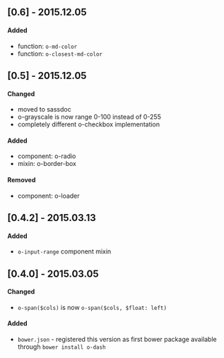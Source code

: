 ## [0.6] - 2015.12.05

#### Added

+ function: `o-md-color`
+ function: `o-closest-md-color`

## [0.5] - 2015.12.05

#### Changed

+ moved to sassdoc
+ o-grayscale is now range 0-100 instead of 0-255
+ completely different o-checkbox implementation

#### Added

+ component: o-radio
+ mixin: o-border-box

#### Removed

+ component: o-loader

## [0.4.2] - 2015.03.13

#### Added

+ `o-input-range` component mixin

## [0.4.0] - 2015.03.05

#### Changed

+ `o-span($cols)` is now `o-span($cols, $float: left)`

#### Added

+ `bower.json` - registered this version as first bower package
  available through `bower install o-dash`
